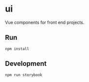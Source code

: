 # ui

Vue components for front end projects.

## Run
```
npm install
```

## Development
```
npm run storybook
```